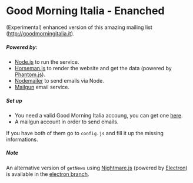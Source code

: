 Good Morning Italia - Enanched
============

(Experimental) enhanced version of this amazing mailing list (http://goodmorningitalia.it).

##### Powered by:
* [Node.js](https://nodejs.org) to run the service.
* [Horseman.js](http://www.horsemanjs.org/) to render the website and get the data (powered by [Phantom.js](http://phantomjs.org/)).
* [Nodemailer](https://nodemailer.com) to send emails via Node.
* [Mailgun](https://mailgun.com) email service.

##### Set up
* You need a valid Good Morning Italia accoung, you can get one [here](http://www.goodmorningitalia.it/abbonati/).
* A mailgun account in order to send emails.

If you have both of them go to `config.js` and fill it up the missing informations.

##### Note
An alternative version of `getNews` using [Nightmare.js](http://www.nightmarejs.org/) (powered by [Electron](https://electron.atom.io/)) is available in the [electron branch](https://github.com/sirLisko/goodMorningItaliaEnhanced/tree/electron).
